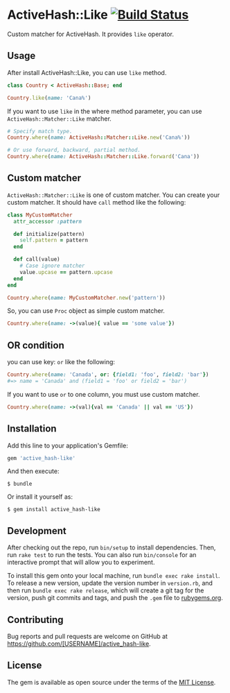 # ActiveHash::Like [![Build Status](https://travis-ci.org/monochromegane/active_hash-like.svg?branch=master)](https://travis-ci.org/monochromegane/active_hash-like)

Custom matcher for ActiveHash. It provides `like` operator.

## Usage

After install ActiveHash::Like, you can use `like` method.

```rb
class Country < ActiveHash::Base; end

Country.like(name: 'Cana%')
```

If you want to use `like` in the where method parameter, you can use `ActiveHash::Matcher::Like` matcher.

```rb
# Specify match type.
Country.where(name: ActiveHash::Matcher::Like.new('Cana%'))

# Or use forward, backward, partial method.
Country.where(name: ActiveHash::Matcher::Like.forward('Cana'))
```

## Custom matcher

`ActiveHash::Matcher::Like` is one of custom matcher. You can create your custom matcher.
It should have `call` method like the following:

```rb
class MyCustomMatcher
  attr_accessor :pattern

  def initialize(pattern)
    self.pattern = pattern
  end

  def call(value)
    # Case ignore matcher
    value.upcase == pattern.upcase
  end
end

Country.where(name: MyCustomMatcher.new('pattern'))
```

So, you can use `Proc` object as simple custom matcher.

```rb
Country.where(name: ->(value){ value == 'some value'})
```

## OR condition

you can use key: `or` like the following:

```rb
Country.where(name: 'Canada', or: {field1: 'foo', field2: 'bar'})
#=> name = 'Canada' and (field1 = 'foo' or field2 = 'bar')
```

If you want to use `or` to one column, you must use custom matcher.

```rb
Country.where(name: ->(val){val == 'Canada' || val == 'US'})
```

## Installation

Add this line to your application's Gemfile:

```ruby
gem 'active_hash-like'
```

And then execute:

    $ bundle

Or install it yourself as:

    $ gem install active_hash-like

## Development

After checking out the repo, run `bin/setup` to install dependencies. Then, run `rake test` to run the tests. You can also run `bin/console` for an interactive prompt that will allow you to experiment.

To install this gem onto your local machine, run `bundle exec rake install`. To release a new version, update the version number in `version.rb`, and then run `bundle exec rake release`, which will create a git tag for the version, push git commits and tags, and push the `.gem` file to [rubygems.org](https://rubygems.org).

## Contributing

Bug reports and pull requests are welcome on GitHub at https://github.com/[USERNAME]/active_hash-like.


## License

The gem is available as open source under the terms of the [MIT License](http://opensource.org/licenses/MIT).

